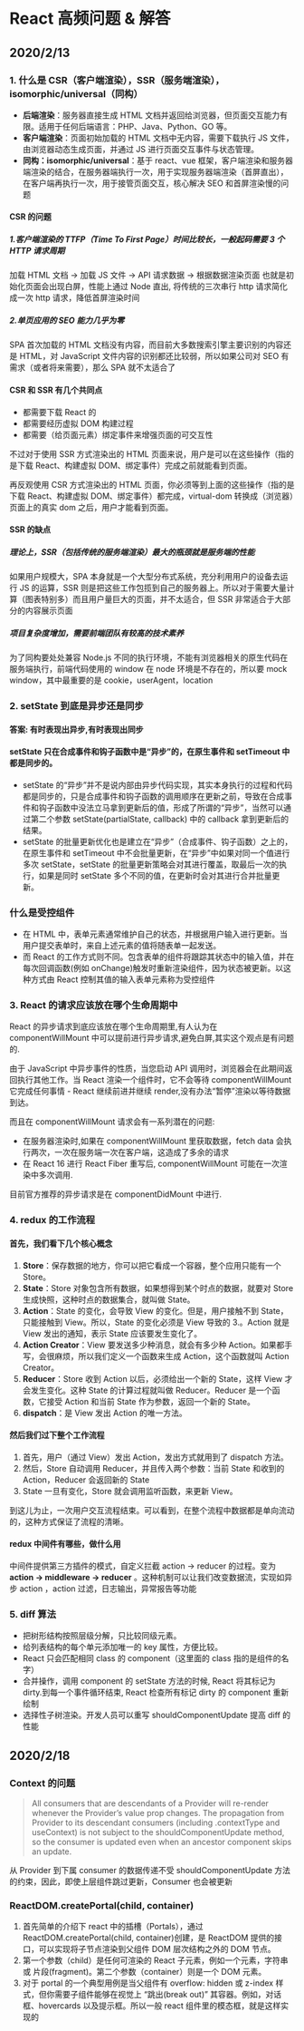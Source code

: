 # React 高频问题 & 解答

## 2020/2/13

### 1. 什么是 CSR（客户端渲染），SSR（服务端渲染），isomorphic/universal（同构）

- **后端渲染**：服务器直接生成 HTML 文档并返回给浏览器，但页面交互能力有限。适用于任何后端语言：PHP、Java、Python、GO 等。
- **客户端渲染**：页面初始加载的 HTML 文档中无内容，需要下载执行 JS 文件，由浏览器动态生成页面，并通过 JS 进行页面交互事件与状态管理。
- **同构：isomorphic/universal**：基于 react、vue 框架，客户端渲染和服务器端渲染的结合，在服务器端执行一次，用于实现服务器端渲染（首屏直出），在客户端再执行一次，用于接管页面交互，核心解决 SEO 和首屏渲染慢的问题

#### CSR 的问题

##### 1.客户端渲染的 TTFP（Time To First Page）时间比较长，一般起码需要 3 个 HTTP 请求周期

加载 HTML 文档 -> 加载 JS 文件 -> API 请求数据 -> 根据数据渲染页面
也就是初始化页面会出现白屏，性能上通过 Node 直出, 将传统的三次串行 http 请求简化成一次 http 请求，降低首屏渲染时间

##### 2.单页应用的 SEO 能力几乎为零

SPA 首次加载的 HTML 文档没有内容，而目前大多数搜索引擎主要识别的内容还是 HTML，对 JavaScript 文件内容的识别都还比较弱，所以如果公司对 SEO 有需求（或者将来需要），那么 SPA 就不太适合了

#### CSR 和 SSR 有几个共同点

- 都需要下载 React 的
- 都需要经历虚拟 DOM 构建过程
- 都需要（给页面元素）绑定事件来增强页面的可交互性

不过对于使用 SSR 方式渲染出的 HTML 页面来说，用户是可以在这些操作（指的是下载 React、构建虚拟 DOM、绑定事件）完成之前就能看到页面。

再反观使用 CSR 方式渲染出的 HTML 页面，你必须等到上面的这些操作（指的是下载 React、构建虚拟 DOM、绑定事件）都完成，virtual-dom 转换成（浏览器）页面上的真实 dom 之后，用户才能看到页面。

#### SSR 的缺点

##### 理论上，SSR（包括传统的服务端渲染）最大的瓶颈就是服务端的性能

如果用户规模大，SPA 本身就是一个大型分布式系统，充分利用用户的设备去运行 JS 的运算，SSR 则是把这些工作包揽到自己的服务器上。所以对于需要大量计算（图表特别多）而且用户量巨大的页面，并不太适合，但 SSR 非常适合于大部分的内容展示页面

##### 项目复杂度增加，需要前端团队有较高的技术素养

为了同构要处处兼容 Node.js 不同的执行环境，不能有浏览器相关的原生代码在服务端执行，前端代码使用的 window 在 node 环境是不存在的，所以要 mock window，其中最重要的是 cookie，userAgent，location

### 2. setState 到底是异步还是同步

#### 答案: 有时表现出异步,有时表现出同步

#### setState 只在合成事件和钩子函数中是“异步”的，在原生事件和 setTimeout 中都是同步的。

- setState 的“异步”并不是说内部由异步代码实现，其实本身执行的过程和代码都是同步的，只是合成事件和钩子函数的调用顺序在更新之前，导致在合成事件和钩子函数中没法立马拿到更新后的值，形成了所谓的“异步”，当然可以通过第二个参数 setState(partialState, callback) 中的 callback 拿到更新后的结果。
- setState 的批量更新优化也是建立在“异步”（合成事件、钩子函数）之上的，在原生事件和 setTimeout 中不会批量更新，在“异步”中如果对同一个值进行多次 setState，setState 的批量更新策略会对其进行覆盖，取最后一次的执行，如果是同时 setState 多个不同的值，在更新时会对其进行合并批量更新。

### 什么是受控组件

- 在 HTML 中，表单元素通常维护自己的状态，并根据用户输入进行更新。当用户提交表单时，来自上述元素的值将随表单一起发送。
- 而 React 的工作方式则不同。包含表单的组件将跟踪其状态中的输入值，并在每次回调函数(例如 onChange)触发时重新渲染组件，因为状态被更新。以这种方式由 React 控制其值的输入表单元素称为受控组件

### 3. React 的请求应该放在哪个生命周期中

React 的异步请求到底应该放在哪个生命周期里,有人认为在 componentWillMount 中可以提前进行异步请求,避免白屏,其实这个观点是有问题的.

由于 JavaScript 中异步事件的性质，当您启动 API 调用时，浏览器会在此期间返回执行其他工作。当 React 渲染一个组件时，它不会等待 componentWillMount 它完成任何事情 - React 继续前进并继续 render,没有办法“暂停”渲染以等待数据到达。

而且在 componentWillMount 请求会有一系列潜在的问题:

- 在服务器渲染时,如果在 componentWillMount 里获取数据，fetch data 会执行两次，一次在服务端一次在客户端，这造成了多余的请求
- 在 React 16 进行 React Fiber 重写后, componentWillMount 可能在一次渲染中多次调用.

目前官方推荐的异步请求是在 componentDidMount 中进行.

### 4. redux 的工作流程

#### 首先，我们看下几个核心概念

1. **Store**：保存数据的地方，你可以把它看成一个容器，整个应用只能有一个 Store。
2. **State**：Store 对象包含所有数据，如果想得到某个时点的数据，就要对 Store 生成快照，这种时点的数据集合，就叫做 State。
3. **Action**：State 的变化，会导致 View 的变化。但是，用户接触不到 State，只能接触到 View。所以，State 的变化必须是 View 导致的 3.。Action 就是 View 发出的通知，表示 State 应该要发生变化了。
4. **Action Creator**：View 要发送多少种消息，就会有多少种 Action。如果都手写，会很麻烦，所以我们定义一个函数来生成 Action，这个函数就叫 Action Creator。
5. **Reducer**：Store 收到 Action 以后，必须给出一个新的 State，这样 View 才会发生变化。这种 State 的计算过程就叫做 Reducer。Reducer 是一个函数，它接受 Action 和当前 State 作为参数，返回一个新的 State。
6. **dispatch**：是 View 发出 Action 的唯一方法。

#### 然后我们过下整个工作流程

1. 首先，用户（通过 View）发出 Action，发出方式就用到了 dispatch 方法。
2. 然后，Store 自动调用 Reducer，并且传入两个参数：当前 State 和收到的 Action，Reducer 会返回新的 State
3. State 一旦有变化，Store 就会调用监听函数，来更新 View。

到这儿为止，一次用户交互流程结束。可以看到，在整个流程中数据都是单向流动的，这种方式保证了流程的清晰。

#### redux 中间件有哪些，做什么用

中间件提供第三方插件的模式，自定义拦截 action -> reducer 的过程。变为 **action -> middleware -> reducer** 。这种机制可以让我们改变数据流，实现如异步 action ，action 过滤，日志输出，异常报告等功能

### 5. diff 算法

- 把树形结构按照层级分解，只比较同级元素。
- 给列表结构的每个单元添加唯一的 key 属性，方便比较。
- React 只会匹配相同 class 的 component（这里面的 class 指的是组件的名字）
- 合并操作，调用 component 的 setState 方法的时候, React 将其标记为 dirty.到每一个事件循环结束, React 检查所有标记 dirty 的 component 重新绘制
- 选择性子树渲染。开发人员可以重写 shouldComponentUpdate 提高 diff 的性能

## 2020/2/18

### Context 的问题

> All consumers that are descendants of a Provider will re-render whenever the Provider’s value prop changes. The propagation from Provider to its descendant consumers (including .contextType and useContext) is not subject to the shouldComponentUpdate method, so the consumer is updated even when an ancestor component skips an update.

从 Provider 到下属 consumer 的数据传递不受 shouldComponentUpdate 方法的约束，因此，即使上层组件跳过更新，Consumer 也会被更新

### ReactDOM.createPortal(child, container)

1. 首先简单的介绍下 react 中的插槽（Portals），通过 ReactDOM.createPortal(child, container)创建，是 ReactDOM 提供的接口，可以实现将子节点渲染到父组件 DOM 层次结构之外的 DOM 节点。
2. 第一个参数（child）是任何可渲染的 React 子元素，例如一个元素，字符串或 片段(fragment)。第二个参数（container）则是一个 DOM 元素。
3. 对于 portal 的一个典型用例是当父组件有 overflow: hidden 或 z-index 样式，但你需要子组件能够在视觉上 “跳出(break out)” 其容器。例如，对话框、hovercards 以及提示框。所以一般 react 组件里的模态框，就是这样实现的
